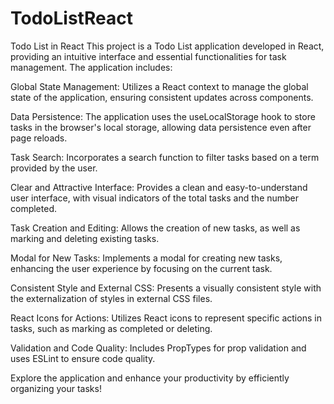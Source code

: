 # TodoListReact
Todo List in React
This project is a Todo List application developed in React, providing an intuitive interface and essential functionalities for task management. The application includes:

Global State Management: Utilizes a React context to manage the global state of the application, ensuring consistent updates across components.

Data Persistence: The application uses the useLocalStorage hook to store tasks in the browser's local storage, allowing data persistence even after page reloads.

Task Search: Incorporates a search function to filter tasks based on a term provided by the user.

Clear and Attractive Interface: Provides a clean and easy-to-understand user interface, with visual indicators of the total tasks and the number completed.

Task Creation and Editing: Allows the creation of new tasks, as well as marking and deleting existing tasks.

Modal for New Tasks: Implements a modal for creating new tasks, enhancing the user experience by focusing on the current task.

Consistent Style and External CSS: Presents a visually consistent style with the externalization of styles in external CSS files.

React Icons for Actions: Utilizes React icons to represent specific actions in tasks, such as marking as completed or deleting.

Validation and Code Quality: Includes PropTypes for prop validation and uses ESLint to ensure code quality.

Explore the application and enhance your productivity by efficiently organizing your tasks!
